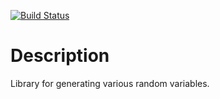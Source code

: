 [![Build Status](https://travis-ci.org/synesenom/ran.svg?branch=master)](https://travis-ci.org/synesenom/ran)

# Description
Library for generating various random variables.

